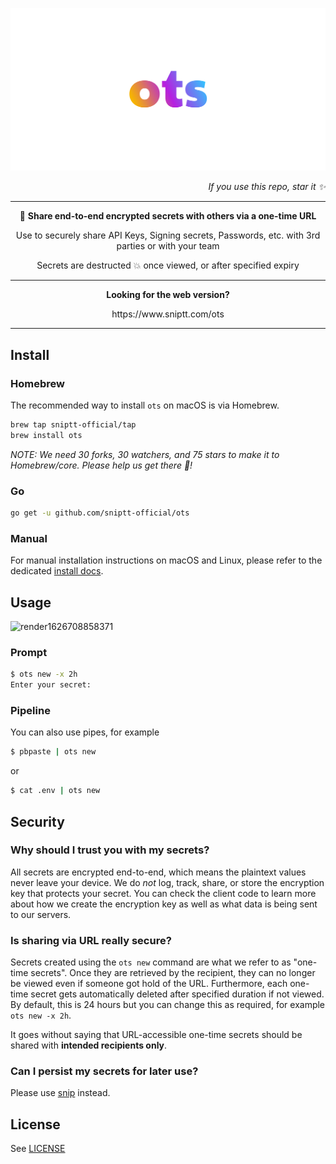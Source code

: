 <p align="center">
  <a href="https://sniptt.com">
    <img src=".github/assets/ots-social-cover.svg" alt="Ots Logo" />
  </a>
</p>

<p align="right">
  <i>If you use this repo, star it ✨</i>
</p>

***

<p align="center">🔐 <b>Share end-to-end encrypted secrets with others via a one-time URL</b></p>

<p align="center">Use to securely share API Keys, Signing secrets, Passwords, etc. with 3rd parties or with your team</p>

<p align="center">Secrets are destructed 💥 once viewed, or after specified expiry</p>

***

<p align="center"><b>Looking for the web version?</b></p>

<p align="center">https://www.sniptt.com/ots</p>

***

## Install

### Homebrew

The recommended way to install `ots` on macOS is via Homebrew.

```sh
brew tap sniptt-official/tap
brew install ots
```

*NOTE: We need 30 forks, 30 watchers, and 75 stars to make it to Homebrew/core. Please help us get there 👀!*

### Go

```sh
go get -u github.com/sniptt-official/ots
```

### Manual

For manual installation instructions on macOS and Linux, please refer to the dedicated [install docs](./docs/manual-install.md).

## Usage

![render1626708858371](https://user-images.githubusercontent.com/84327906/126186752-156fe5bd-129a-4152-9dff-d7c01e581687.gif)

### Prompt

```sh
$ ots new -x 2h
Enter your secret: 
```

### Pipeline

You can also use pipes, for example

```sh
$ pbpaste | ots new
```

or

```sh
$ cat .env | ots new
```

## Security

### Why should I trust you with my secrets?

All secrets are encrypted end-to-end, which means the plaintext values never leave your device. We do *not* log, track, share, or store the encryption key that protects your secret. You can check the client code to learn more about how we create the encryption key as well as what data is being sent to our servers.

### Is sharing via URL really secure?

Secrets created using the `ots new` command are what we refer to as "one-time secrets". Once they are retrieved by the recipient, they can no longer be viewed even if someone got hold of the URL. Furthermore, each one-time secret gets automatically deleted after specified duration if not viewed. By default, this is 24 hours but you can change this as required, for example `ots new -x 2h`.

It goes without saying that URL-accessible one-time secrets should be shared with **intended recipients only**.

### Can I persist my secrets for later use?

Please use [snip](https://github.com/sniptt-official/snip) instead.

## License

See [LICENSE](LICENSE)
